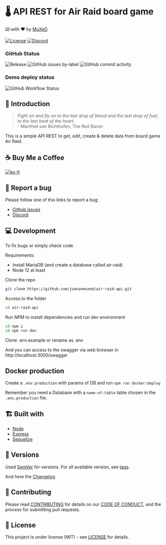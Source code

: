 
# 🌡️ API REST for Air Raid board game

 ⌨️ with ❤︎ by <a href="https://muxed.dev">MuXeD</a>


[![License](https://img.shields.io/github/license/juananmuxed/air-raid-api?label=License)](LICENSE) [![Discord](https://img.shields.io/discord/324463341819133953?color=purple&label=Discord&logo=discord)](https://discord.gg/88rzwfU)

### GitHub Status

![Release](https://img.shields.io/github/v/release/juananmuxed/air-raid-api?include_prereleases&label=Release&logo=github) ![GitHub issues by-label](https://img.shields.io/github/issues/juananmuxed/air-raid-api/bug?label=Bugs%20Opened&logo=github) ![GitHub commit activity](https://img.shields.io/github/commit-activity/m/juananmuxed/air-raid-api?label=Activity&logo=github)

### Demo deploy status

![GitHub Workflow Status](https://img.shields.io/github/actions/workflow/status/juananmuxed/air-raid-api/deploy.yml?label=Workflow)

## 🎱 Introduction

> *Fight on and fly on to the last drop of blood and the last drop of fuel, to the last beat of the heart.* <br> - Manfred von Richthofen, The Red Baron

This is a simple API REST to get, edit, create & delete data from board game Air Raid.

## ☕️ Buy Me a Coffee

[![ko-fi](https://www.ko-fi.com/img/githubbutton_sm.svg)](https://ko-fi.com/U7U21M2BE)

## 🐛 Report a bug

Please follow one of this links to report a bug:
- [Github issues](https://github.com/juananmuxed/air-raid-api/issues)
- [Discord](https://discord.gg/88rzwfU)

## 💻 Development

To fix bugs or simply check code.

Requirements:

- Install MariaDB (and create a database called air-raid)
- Node 12 at least

Clone the repo

```bash
git clone https://github.com/juananmuxed/air-raid-api.git
```

Access to the folder

```bash
cd air-raid-api
```

Run NPM to install dependencies and run dev environment

```bash
cd npm i
cd npm run dev
```

Clone .env.example or rename as .env

And you can access to the swagger via web browser in http://localhost:3000/swagger

## Docker production

Create a `.env.production` with params of DB and run `npm run docker:deploy`

Remember you need a Database with a `name-of-table` table chosen in the `.env.production` file.

## 🏗 Built with

- [Node](https://nodejs.org)
- [Express](https://expressjs.com/)
- [Sequelize](https://sequelize.org/)

## 📌 Versions

Used [SemVer](http://semver.org/) for versions. For all available version, see [tags](https://github.com/juananmuxed/air-raid-api/tags).

And here the [Changelog](CHANGELOG.md)

## 🍰 Contributing

Please read [CONTRIBUTING](CONTRIBUTING.md) for details on our [CODE OF CONDUCT](CODE_OF_CONDUCT.md), and the process for submitting pull requests.

## 📄 License

This project is under license (MIT) - see [LICENSE](LICENSE) for details.
